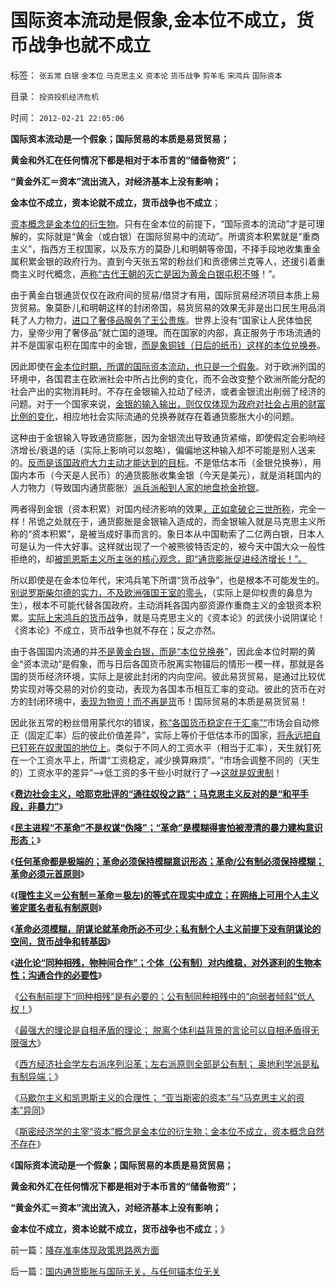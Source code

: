 # 国际资本流动是假象,金本位不成立，货币战争也就不成立

标签： `张五常` `白银` `金本位` `马克思主义` `资本论` `货币战争` `剪羊毛` `宋鸿兵` `国际资本` 

目录： `投资投机经济危机`

时间： `2012-02-21 22:05:06`

**国际资本流动是一个假象；国际贸易的本质是易货贸易；**

**黄金和外汇在任何情况下都是相对于本币言的“储备物资”；**

**“黄金外汇＝资本”流出流入，对经济基本上没有影响；**

**金本位不成立，资本论就不成立，货币战争也不成立**；

[资本概念是金本位的衍生物](../../../2012/2/20/“资本”是金本位的衍生概念.md)。只有在金本位的前提下，“国际资本的流动”才是可理解的，实际就是“黄金（或白银）在国际贸易中的流动”。所谓资本积累就是“重商主义”，指西方王权国家，以及东方的莫卧儿和明朝等帝国，不择手段地收集重金属积累金银的政府行为。直到今天张五常的粉丝们和贡德佛兰克等人，还援引着重商主义时代概念，[声称“古代王朝的灭亡是因为黄金白银屯积不够](../../../2008/11/3/亡于内需不振！今天仍是明朝吗？.md)！”。

由于黄金白银通货仅仅在政府间的贸易/借贷才有用，国际贸易经济项目本质上易货贸易。象莫卧儿和明朝这样的封闭帝国，易货贸易的效果无非是出口民生用品消耗了人力物力，[进口了奢侈品服务了王公贵族](../../../2011/12/23/工业革命前英国的内需市场比清朝落后.md)。世界上没有“国家让人民体恤民力，皇帝少用了奢侈品”就亡国的道理。而在国家的内部，真正服务于市场流通的并不是国家屯积在国库中的金银，[而是象铜钱（日后的纸币）这样的本位兑换券](../../../2009/12/4/讲政治的古代货币.md)。

因此即使在[金本位时期，所谓的国际资本流动，也只是一个假象](../../../2012/1/23/“资本积累／工业品倾销／原材料供应”无法解释英印殖民地模式.md)。对于欧洲列国的环境中，各国君主在欧洲社会中所占比例的变化，而不会改变整个欧洲所能分配的社会产出的实物消耗时。不存在金银输入拉动了经济，或者金银流出削弱了经济的问题。对于一个国家来说，[金银的输入输出，则仅仅体现为政府对社会占用的财富比例的变化](../../../2011/8/18/欧洲资本主义没有从美洲“资本积累”.md)，相应地社会实际流通的兑换券就存在着通货膨胀大小的问题。

这种由于金银输入导致通货膨胀，因为金银流出导致通货紧缩，即使假定会影响经济增长/衰退的话（实际上影响可以忽略），偏偏地这种输入却不可能是别人送来的。[反而是该国政府大力主动才能达到的目标](../../../2011/5/24/殖民主义和资本积累，无助于欧洲资本主义.md)。不是低估本币（金银兑换券），用国内本币（今天是人民币）的通货膨胀收集金银（今天是美元），就是消耗国内的人力物力（导致国内通货膨胀）[派兵派船到人家的地盘抢金抢银](../../../2012/1/15/英国殖民者制造的孟加拉大饥荒；工业革命不依赖废旧金属积累.md)。

两者得到金银（资本积累）对国内经济影响的效果[，正如拿破仑三世所称](../../../2011/3/18/资源短缺“生产过剩”？（民粹＋权贵）两次世界大战.md)，完全一样！吊诡之处就在于，通货膨胀是金银输入造成的，而金银输入就是马克思主义所称的“资本积累”，是被当成好事而言的。象日本从中国勒索了二亿两白银，日本人可是认为一件大好事。这样就出现了一个被熊彼特否定的，被今天中国大众一般性拒绝的，却[被凯恩斯主义所主张的核心观念，即“通货膨胀促进经济增长！”。](../../../2012/1/17/“资本积累”本质就是凯恩斯主义;欧洲殖民主义流程.md)

所以即使是在金本位年代，宋鸿兵笔下所谓“货币战争”，也是根本不可能发生的。[别说罗斯柴尔德的实力，不及欧洲强国王室的零头](../../../2011/8/28/华人和犹太人的“万恶的资本”是从那里积累的？.md)，（实际上是仰权贵的鼻息为生），根本不可能代替各国政府，主动消耗各国内部资源作重商主义的金银资本积累。[实际上宋鸿兵的货币战](../../../2012/2/19/革命必须模糊，阴谋论必不可少；货币战争和转基因.md)争，就是马克思主义的《资本论》的武侠小说阴谋论！《资本论》不成立，货币战争也就不存在；反之亦然。

由于各国国内流通的并[不是黄金白银，而是“本位兑换券](../../../2011/12/25/牛顿货币本位定理.md)”，因此金本位时期的黄金“资本流动”是假象，而与日后各国货币脱离实物锚后的情形一模一样，那就是各国的货币经济环境，实际上是彼此封闭的内向空间。彼此易货贸易，是通过比较优势实现对等交易的对价的变动，表现为各国本币相互汇率的变动。彼此的货币在对方的封闭环境中，[表现为物资！而不再是货](../../../2009/2/14/外汇不是钱，是物资！“分国企，分外汇”难言吉凶.md)币！国际贸易的本质是易货贸易！

因此张五常的粉丝借用蒙代尔的错误，[称“各国货币稳定在于汇率”“](../../../2011/11/30/平价购买力的货币“稳定”：汇率稳定则通货膨胀.md)市场会自动修正（固定汇率）后的彼此价值差异”，实际上等价于低估本币的国家，[将永远把自已钉死在奴隶国的地位上](../../../2007/8/27/中国社会利益大动脉出血.md)。类似于不同人的工资水平（相当于汇率），天生就钉死在一个工资水平上，所谓“工资稳定，减少换算麻烦”，“市场会调整不同的（天生的）工资水平的差异”——>低工资的多干些小时就行了——>[这就是奴隶制](../../../2008/7/25/请不要把奴隶岗位当成就业.md)！

《[**费边社会主义，哈耶克批评的“通往奴役之路”；马克思主义反对的是“和平手段，非暴力”**](../../../2012/2/17/费边社会主义和洋葱头的革命.md)》

《[**民主进程“不革命”不是权谋“伪降”；“革命”是模糊得害怕被澄清的暴力建构意识形态；**](../../../2012/2/17/革命是害怕被澄清的暴力建构，皮诺切特和阿连德.md)》

《[**任何革命都是极端的；革命必须保持模糊意识形态；革命/公有制必须保持模糊；革命必须元首原则**](../../../2012/2/17/任何革命都是极端的，极端分子就是革命分子.md)》

《[**(理性主义＝公有制＝革命＝极左)的等式在现实中成立；在网络上可用个人主义鉴定匿名者私有制原则**](../../../2012/2/19/私有制前提下只有极左，不存在极右.md)》

《[**革命必须模糊，阴谋论就革命所必不可少；私有制个人主义前提下没有阴谋论的空间，货币战争和转基因**](../../../2012/2/19/革命必须模糊，阴谋论必不可少；货币战争和转基因.md)》

《[**进化论“同种相残，物种间合作”；个体（公有制）对内维稳，对外逐利的生物本性；沟通合作的必要性**](../../../2012/2/19/科学进化论“同种相残，异种合作”的生物规律.md)》

《[公有制前提下“同种相残”是有必要的；公有制同种相残中的“向弱者倾斜”低人权！](../../../2012/2/19/公有制前提下“同种相残闹革命”是有必要的.md)》

《[最强大的理论是自相矛盾的理论； 脱离个体利益背景的言论可以自相矛盾得无限强大](../../../2012/2/20/最强大的理论是自相矛盾的理论.md)》

《[西方经济社会学左右派序列沿革；左右派原则全部是公有制； 奥地利学派是私有制异端；](../../../2012/2/20/西方社会经济的左右派学术序列两百年沿革.md)》

《[马歇尔主义和凯恩斯主义的合理性； “亚当斯密的资本”与“马克思主义的资本”异同](../../../2012/2/20/“亚当斯密的资本”与“马克思主义的资本”异同；.md)》

《[斯密经济学的主宰“资本”概念是金本位的衍生物；金本位不成立，资本概念自然不存在](../../../2012/2/20/“资本”是金本位的衍生概念.md)》

《**国际资本流动是一个假象；国际贸易的本质是易货贸易；**

**黄金和外汇在任何情况下都是相对于本币言的“储备物资”；**

**“黄金外汇＝资本”流出流入，对经济基本上没有影响；**

**金本位不成立，资本论就不成立，货币战争也不成立**；》



前一篇：[降存准率体现政策思路两方面](../../../2012/2/20/降存准率体现政策思路两方面.md)

后一篇：[国内通货膨胀与国际无关，与任何锚本位无关](../../../2012/2/21/国内通货膨胀与国际无关，与任何锚本位无关.md)